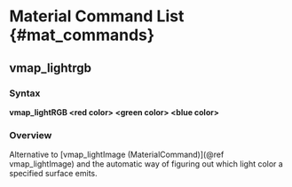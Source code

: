 # Material Command List {#mat_commands}

## vmap_lightrgb
### Syntax

**vmap_lightRGB \<red color\> \<green color\> \<blue color\>**

### Overview

Alternative to [vmap_lightImage (MaterialCommand)](@ref vmap_lightImage) and the
automatic way of figuring out which light color a specified surface
emits.
